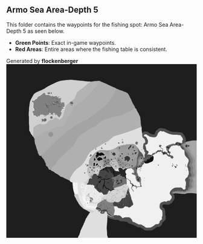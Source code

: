 ## Armo Sea Area-Depth 5
This folder contains the waypoints for the fishing spot: Armo Sea Area-Depth 5 as seen below.

- **Green Points**: Exact in-game waypoints.
- **Red Areas**: Entire areas where the fishing table is consistent.

Generated by **flockenberger**
![Armo Sea Area-Depth 5](./Preview.png?raw=true "Armo Sea Area-Depth 5")
